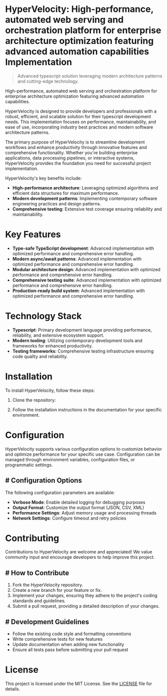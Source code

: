 <!-- fallback_HyperVelocity_20250802185136_70563 -->

# HyperVelocity: High-performance, automated web serving and orchestration platform for enterprise architecture optimization featuring advanced automation capabilities Implementation
> Advanced typescript solution leveraging modern architecture patterns and cutting-edge technology.

High-performance, automated web serving and orchestration platform for enterprise architecture optimization featuring advanced automation capabilities.

HyperVelocity is designed to provide developers and professionals with a robust, efficient, and scalable solution for their typescript development needs. This implementation focuses on performance, maintainability, and ease of use, incorporating industry best practices and modern software architecture patterns.

The primary purpose of HyperVelocity is to streamline development workflows and enhance productivity through innovative features and comprehensive functionality. Whether you're building enterprise applications, data processing pipelines, or interactive systems, HyperVelocity provides the foundation you need for successful project implementation.

HyperVelocity's key benefits include:

* **High-performance architecture**: Leveraging optimized algorithms and efficient data structures for maximum performance.
* **Modern development patterns**: Implementing contemporary software engineering practices and design patterns.
* **Comprehensive testing**: Extensive test coverage ensuring reliability and maintainability.

# Key Features

* **Type-safe TypeScript development**: Advanced implementation with optimized performance and comprehensive error handling.
* **Modern async/await patterns**: Advanced implementation with optimized performance and comprehensive error handling.
* **Modular architecture design**: Advanced implementation with optimized performance and comprehensive error handling.
* **Comprehensive testing suite**: Advanced implementation with optimized performance and comprehensive error handling.
* **Production-ready build system**: Advanced implementation with optimized performance and comprehensive error handling.

# Technology Stack

* **Typescript**: Primary development language providing performance, reliability, and extensive ecosystem support.
* **Modern tooling**: Utilizing contemporary development tools and frameworks for enhanced productivity.
* **Testing frameworks**: Comprehensive testing infrastructure ensuring code quality and reliability.

# Installation

To install HyperVelocity, follow these steps:

1. Clone the repository:


2. Follow the installation instructions in the documentation for your specific environment.

# Configuration

HyperVelocity supports various configuration options to customize behavior and optimize performance for your specific use case. Configuration can be managed through environment variables, configuration files, or programmatic settings.

## # Configuration Options

The following configuration parameters are available:

* **Verbose Mode**: Enable detailed logging for debugging purposes
* **Output Format**: Customize the output format (JSON, CSV, XML)
* **Performance Settings**: Adjust memory usage and processing threads
* **Network Settings**: Configure timeout and retry policies

# Contributing

Contributions to HyperVelocity are welcome and appreciated! We value community input and encourage developers to help improve this project.

## # How to Contribute

1. Fork the HyperVelocity repository.
2. Create a new branch for your feature or fix.
3. Implement your changes, ensuring they adhere to the project's coding standards and guidelines.
4. Submit a pull request, providing a detailed description of your changes.

## # Development Guidelines

* Follow the existing code style and formatting conventions
* Write comprehensive tests for new features
* Update documentation when adding new functionality
* Ensure all tests pass before submitting your pull request

# License

This project is licensed under the MIT License. See the [LICENSE](https://github.com/cerenyilmazjinx/HyperVelocity/blob/main/LICENSE) file for details.
